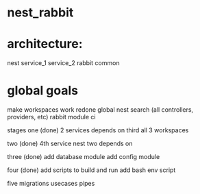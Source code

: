 # nest_rabbit

# architecture:
  nest
  service_1
  service_2
  rabbit
  common


# global goals
  make workspaces work
  redone global nest search (all controllers, providers, etc)
  rabbit module
  ci

stages
  one (done)
    2 services depends on third
    all 3 workspaces
  
  two (done)
    4th service nest
    two depends on
  
  three (done)
    add database module
    add config module
  
  four (done)
    add scripts to build and run
    add bash env script
  
  five
    migrations
    usecases
    pipes
